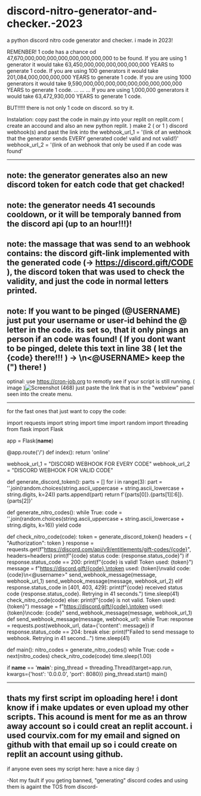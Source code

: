 # discord-nitro-generator-and-checker.-2023
a python discord nitro code generator and checker. i made in 2023!

REMENBER!
1 code has a chance od 47,670,000,000,000,000,000,000,000,000 to be found.
If you are using 1 generator it would take 63,450,000,000,000,000,000,000 YEARS to generate 1 code.
If you are using 100 generators it would take 201,084,000,000,000,000 YEARS to generate 1 code.
If you are using 1000 generators it would take 9,590,000,000,000,000,000,000,000,000,000 YEARS to generate 1 code.
...
...
...
If you are using 1,000,000 generators it would take 63,472,930,000 YEARS to generate 1 code.

BUT!!!!!
there is not only 1 code on discord. so try it.

Instalation: copy past the code in main.py into your replit on replit.com ( create an accound and also an new python replit. )
make 2 ( or 1 ) discord webhook(s) and past the link into the 
webhook_url_1 = '(link of an webhook that the generator sends EVERY generated code! valid and not valid!)'
webhook_url_2 = '(link of an webhook that only be used if an code was found'

-----------------------------------------------------------------------------------------------------------------------------------------------------------------------
note: the generator generates also an new discord token for eatch code that get chacked! 
-----------------------------------------------------------------------------------------------------------------------------------------------------------------------
note: the generator needs 41 secounds cooldown, or it will be temporaly banned from the discord api (up to an hour!!!)!
-----------------------------------------------------------------------------------------------------------------------------------------------------------------------
note: the massage that was send to an webhook contains:
      the discord gift-link implemented with the generated code (-> https://discord.gift/CODE ),
      the discord token that was used to check the validity,
      and just the code in normal letters printed.
-----------------------------------------------------------------------------------------------------------------------------------------------------------------------
note: If you want to be pinged (@USERNAME) just put your username or user-id behind the @ letter in the code. its set so, that it only pings an person if an code was found! 
( If you dont want to be pinged, delete this text in line 38 ( let the {code} there!!! ) -> \n<@USERNAME>   keep the (") there! )
-----------------------------------------------------------------------------------------------------------------------------------------------------------------------

optinal: use https://cron-job.org to remotly see if your script is still running. ( image )![Screenshot (468)](https://user-images.githubusercontent.com/128254887/226699800-ddb57c0b-b3f3-420b-991f-9db2263caa2c.png)
just paste the link that is in the "webview" panel seen into the create menu.

-----------------------------------------------------------------------------------------------------------------------------------------------------------------------
for the fast ones that just want to copy the code:



import requests
import string
import time
import random
import threading
from flask import Flask

app = Flask(__name__)

@app.route('/')
def index():
    return 'online'

webhook_url_1 = "DISCORD WEBHOOK FOR EVERY CODE"
webhook_url_2 = "DISCORD WEBHOOK FOR VALID CODE"

def generate_discord_token():
    parts = []
    for i in range(3):
        part = ''.join(random.choices(string.ascii_uppercase + string.ascii_lowercase + string.digits, k=24))
        parts.append(part)
    return f'{parts[0]}.{parts[1][:6]}.{parts[2]}'

def generate_nitro_codes():
    while True:
        code = ''.join(random.choices(string.ascii_uppercase + string.ascii_lowercase + string.digits, k=16))
        yield code

def check_nitro_code(code):
    token = generate_discord_token()
    headers = {
        "Authorization": token
    }
    response = requests.get(f"https://discord.com/api/v9/entitlements/gift-codes/{code}", headers=headers)
    print(f"{code} status code: {response.status_code}")
    if response.status_code == 200:
        print(f"{code} is valid! Token used: {token}")
        message = f"https://discord.gift/{code}.\ntoken used: {token}\nvalid code: {code}\n<@username>"
        send_webhook_message(message, webhook_url_1)
        send_webhook_message(message, webhook_url_2)
    elif response.status_code in [401, 403, 429]:
        print(f"{code} received status code {response.status_code}. Retrying in 41 seconds.")
        time.sleep(41)
        check_nitro_code(code)
    else:
        print(f"{code} is not valid. Token used: {token}")
        message = f"https://discord.gift/{code}.\ntoken used: {token}\ncode: {code}"
        send_webhook_message(message, webhook_url_1)
def send_webhook_message(message, webhook_url):
    while True:
        response = requests.post(webhook_url, data={'content': message})
        if response.status_code == 204:
            break
        else:
            print(f"Failed to send message to webhook. Retrying in 41 second...")
            time.sleep(41)

def main():
    nitro_codes = generate_nitro_codes()
    while True:
        code = next(nitro_codes)
        check_nitro_code(code)
        time.sleep(1.00)

if __name__ == '__main__':
    ping_thread = threading.Thread(target=app.run, kwargs={'host': '0.0.0.0', 'port': 8080})
    ping_thread.start()
    main()
 
















-----------------------------------------------------------------------------------------------------------------------------------------------------------------------
thats my first script im oploading here! i dont know if i make updates or even upload my other scripts. This acound is ment for me as an throw away account so i could creat an replit account. i used courvix.com for my email and signed on github with that email up so i could create on replit an account using github.
-----------------------------------------------------------------------------------------------------------------------------------------------------------------------
if anyone even sees my script here: have a nice day :)

-Not my fault if you geting banned, "generating" discord codes and using them is againt the TOS from discord-
